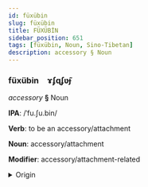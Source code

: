 ```yaml
---
id: füxübin
slug: füxübin
title: FÜXÜBİN
sidebar_position: 651
tags: [füxübin, Noun, Sino-Tibetan]
description: accessory § Noun
---
```


### füxübin&emsp;<span kind="abugida">ɤʄɋʄʋ̃ɟ</span>

*accessory* **§** Noun

**IPA**: /ˈfu.ʃu.bin/

**Verb**: to be an accessory/attachment

**Noun**: accessory/attachment

**Modifier**: accessory/attachment-related

<details>
    <summary>Origin</summary>
    Mandarin 附屬品 fùshǔpǐn /fùʂǔpʰǐn/<br/>
    <em>Sino-Tibetan Language Family</em>
</details>